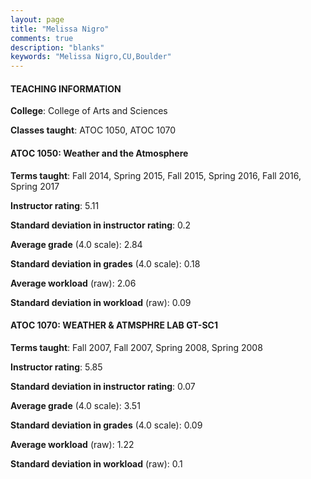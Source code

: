 ```yaml
---
layout: page
title: "Melissa Nigro" 
comments: true
description: "blanks"
keywords: "Melissa Nigro,CU,Boulder"
---
```

<head>
<script src="https://ajax.googleapis.com/ajax/libs/jquery/2.1.3/jquery.min.js"></script>
<script src="https://dl.dropboxusercontent.com/s/pc42nxpaw1ea4o9/highcharts.js?dl=0"></script>
<!-- <script src="../assets/js/highcharts.js"></script> -->
<style type="text/css">@font-face {
	font-family: "Bebas Neue";
	src: url(https://www.filehosting.org/file/details/544349/BebasNeue Regular.otf) format("opentype");
	}
	h1.Bebas { 
		font-family: "Bebas Neue", Verdana, Tahoma;
	}
</style>
</head>
	   
#### TEACHING INFORMATION

**College**: College of Arts and Sciences

**Classes taught**: ATOC 1050, ATOC 1070

#### ATOC 1050: Weather and the Atmosphere

**Terms taught**: Fall 2014, Spring 2015, Fall 2015, Spring 2016, Fall 2016, Spring 2017

**Instructor rating**: 5.11

**Standard deviation in instructor rating**: 0.2

**Average grade** (4.0 scale): 2.84

**Standard deviation in grades** (4.0 scale): 0.18

**Average workload** (raw): 2.06

**Standard deviation in workload** (raw): 0.09

#### ATOC 1070: WEATHER & ATMSPHRE LAB GT-SC1

**Terms taught**: Fall 2007, Fall 2007, Spring 2008, Spring 2008

**Instructor rating**: 5.85

**Standard deviation in instructor rating**: 0.07

**Average grade** (4.0 scale): 3.51

**Standard deviation in grades** (4.0 scale): 0.09

**Average workload** (raw): 1.22

**Standard deviation in workload** (raw): 0.1

